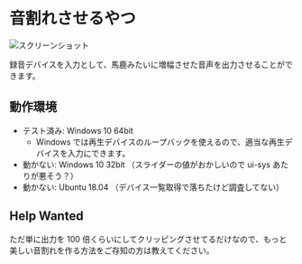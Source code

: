 # 音割れさせるやつ
![スクリーンショット](https://cdn-ak.f.st-hatena.com/images/fotolife/a/azyobuzin/20181008/20181008224233.png)

録音デバイスを入力として、馬鹿みたいに増幅させた音声を出力させることができます。

## 動作環境
- テスト済み: Windows 10 64bit
    - Windows では再生デバイスのループバックを使えるので、適当な再生デバイスを入力にできます。
- 動かない: Windows 10 32bit （スライダーの値がおかしいので ui-sys あたりが悪そう？）
- 動かない: Ubuntu 18.04 （デバイス一覧取得で落ちたけど調査してない）

## Help Wanted
ただ単に出力を 100 倍くらいにしてクリッピングさせてるだけなので、もっと美しい音割れを作る方法をご存知の方は教えてください。
